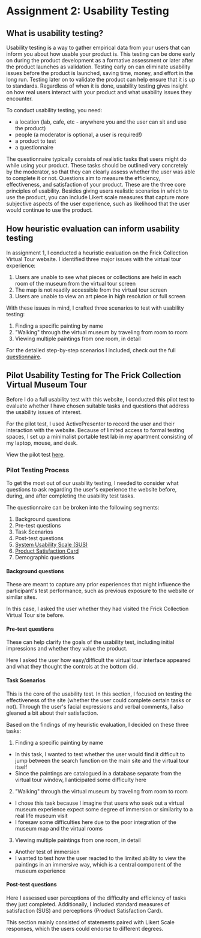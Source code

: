 # Assignment 2: Usability Testing

## What is usability testing?
Usability testing is a way to gather empirical data from your users that can inform you about how usable your product is. 
This testing can be done early on during the product development as a formative assessment or later after the product launches as validation.
Testing early on can eliminate usability issues before the product is launched, saving time, money, and effort in the long run.
Testing later on to validate the product can help ensure that it is up to standards. 
Regardless of when it is done, usability testing gives insight on how real users interact with your product and what usability issues they encounter.

To conduct usability testing, you need:

* a location (lab, cafe, etc - anywhere you and the user can sit and use the product)
* people (a moderator is optional, a user is required!)
* a product to test
* a questionnaire

The questionnaire typically consists of realistic tasks that users might do while using your product. These tasks should be outlined very concretely by the moderator, so that they can clearly assess whether the user was able to complete it or not.
Questions aim to measure the efficiency, effectiveness, and satisfaction of your product. These are the three core principles of usability. 
Besides giving users realistic scenarios in which to use the product, you can include Likert scale measures that capture more subjective aspects of the user experience, such as likelihood that the user would continue to use the product.

## How heuristic evaluation can inform usability testing
In assignment 1, I conducted a heuristic evaluation on the Frick Collection Virtual Tour website. I identified three major issues with the virtual tour experience:

1. Users are unable to see what pieces or collections are held in each room of the museum from the virtual tour screen
2. The map is not readily accessible from the virtual tour screen
3. Users are unable to view an art piece in high resolution or full screen

With these issues in mind, I crafted three scenarios to test with usability testing:

1. Finding a specific painting by name
2. "Walking" through the virtual museum by traveling from room to room
3. Viewing multiple paintings from one room, in detail

For the detailed step-by-step scenarios I included, check out the full [questionnaire](https://forms.gle/RsvqniBv2tfaro7S6).

## Pilot Usability Testing for The Frick Collection Virtual Museum Tour
Before I do a full usability test with this website, I conducted this pilot test to evaluate whether I have chosen suitable tasks and questions that address the usability issues of interest.

For the pilot test, I used ActivePresenter to record the user and their interaction with the website. Because of limited access to formal testing spaces, I set up a minimalist portable test lab in my apartment consisting of my laptop, mouse, and desk.

View the pilot test [here](https://drive.google.com/file/d/1Tp4MPKEWIrv2myS8fOpG4XTyMJgXp2jQ/view?usp=sharing).

### Pilot Testing Process
To get the most out of our usability testing, I needed to consider what questions to ask regarding the user's experience the website before, during, and after completing the usability test tasks. 

The questionnaire can be broken into the following segments:

1. Background questions
2. Pre-test questions
3. Task Scenarios
4. Post-test questions
5. [System Usability Scale (SUS)](https://www.usability.gov/how-to-and-tools/methods/system-usability-scale.html)
6. [Product Satisfaction Card](https://elearn.uni-sofia.bg/pluginfile.php/55103/mod_resource/content/0/Resources/Systems_Evaluation/DesirabilityToolkit.doc)
7. Demographic questions

#### Background questions
These are meant to capture any prior experiences that might influence the participant's test performance, such as previous exposure to the website or similar sites.

In this case, I asked the user whether they had visited the Frick Collection Virtual Tour site before.

#### Pre-test questions
These can help clarify the goals of the usability test, including initial impressions and whether they value the product.

Here I asked the user how easy/difficult the virtual tour interface appeared and what they thought the controls at the bottom did.

#### Task Scenarios
This is the core of the usability test. In this section, I focused on testing the effectiveness of the site (whether the user could complete certain tasks or not). Through the user's facial expressions and verbal comments, I also gleaned a bit about their satisfaction.

Based on the findings of my heuristic evaluation, I decided on these three tasks:

1. Finding a specific painting by name
* In this task, I wanted to test whether the user would find it difficult to jump between the search function on the main site and the virtual tour itself
* Since the paintings are catalogued in a database separate from the virtual tour window, I anticipated some difficulty here
2. "Walking" through the virtual museum by traveling from room to room
* I chose this task because I imagine that users who seek out a virtual museum experience expect some degree of immersion or similarity to a real life museum visit
* I foresaw some difficulties here due to the poor integration of the museum map and the virtual rooms
3. Viewing multiple paintings from one room, in detail
* Another test of immersion
* I wanted to test how the user reacted to the limited ability to view the paintings in an immersive way, which is a central component of the museum experience

#### Post-test questions

Here I assessed user perceptions of the difficulty and efficiency of tasks they just completed. Additionally, I included standard measures of satisfaction (SUS) and perceptions (Product Satisfaction Card).

This section mainly consisted of statements paired with Likert Scale responses, which the users could endorse to different degrees.
